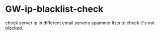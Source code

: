 # GW-ip-blacklist-check
check server ip in different email servers spammer lists to check it's not blocked.
